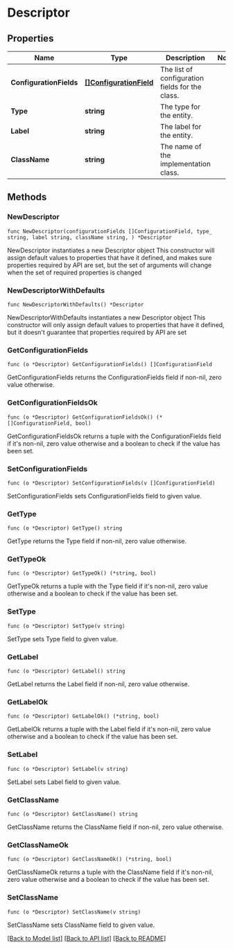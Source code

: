 # Descriptor

## Properties

Name | Type | Description | Notes
------------ | ------------- | ------------- | -------------
**ConfigurationFields** | [**[]ConfigurationField**](ConfigurationField.md) | The list of configuration fields for the class. | 
**Type** | **string** | The type for the entity. | 
**Label** | **string** | The label for the entity. | 
**ClassName** | **string** | The name of the implementation class. | 

## Methods

### NewDescriptor

`func NewDescriptor(configurationFields []ConfigurationField, type_ string, label string, className string, ) *Descriptor`

NewDescriptor instantiates a new Descriptor object
This constructor will assign default values to properties that have it defined,
and makes sure properties required by API are set, but the set of arguments
will change when the set of required properties is changed

### NewDescriptorWithDefaults

`func NewDescriptorWithDefaults() *Descriptor`

NewDescriptorWithDefaults instantiates a new Descriptor object
This constructor will only assign default values to properties that have it defined,
but it doesn't guarantee that properties required by API are set

### GetConfigurationFields

`func (o *Descriptor) GetConfigurationFields() []ConfigurationField`

GetConfigurationFields returns the ConfigurationFields field if non-nil, zero value otherwise.

### GetConfigurationFieldsOk

`func (o *Descriptor) GetConfigurationFieldsOk() (*[]ConfigurationField, bool)`

GetConfigurationFieldsOk returns a tuple with the ConfigurationFields field if it's non-nil, zero value otherwise
and a boolean to check if the value has been set.

### SetConfigurationFields

`func (o *Descriptor) SetConfigurationFields(v []ConfigurationField)`

SetConfigurationFields sets ConfigurationFields field to given value.


### GetType

`func (o *Descriptor) GetType() string`

GetType returns the Type field if non-nil, zero value otherwise.

### GetTypeOk

`func (o *Descriptor) GetTypeOk() (*string, bool)`

GetTypeOk returns a tuple with the Type field if it's non-nil, zero value otherwise
and a boolean to check if the value has been set.

### SetType

`func (o *Descriptor) SetType(v string)`

SetType sets Type field to given value.


### GetLabel

`func (o *Descriptor) GetLabel() string`

GetLabel returns the Label field if non-nil, zero value otherwise.

### GetLabelOk

`func (o *Descriptor) GetLabelOk() (*string, bool)`

GetLabelOk returns a tuple with the Label field if it's non-nil, zero value otherwise
and a boolean to check if the value has been set.

### SetLabel

`func (o *Descriptor) SetLabel(v string)`

SetLabel sets Label field to given value.


### GetClassName

`func (o *Descriptor) GetClassName() string`

GetClassName returns the ClassName field if non-nil, zero value otherwise.

### GetClassNameOk

`func (o *Descriptor) GetClassNameOk() (*string, bool)`

GetClassNameOk returns a tuple with the ClassName field if it's non-nil, zero value otherwise
and a boolean to check if the value has been set.

### SetClassName

`func (o *Descriptor) SetClassName(v string)`

SetClassName sets ClassName field to given value.



[[Back to Model list]](../README.md#documentation-for-models) [[Back to API list]](../README.md#documentation-for-api-endpoints) [[Back to README]](../README.md)


